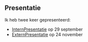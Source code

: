 ## Presentatie

Ik heb twee keer gepresenteerd:
- [InternPresentatie](Intern\P3.pptx) op 29 september
- [ExternPresentatie](Extern\P5.pptx) op 24 november
